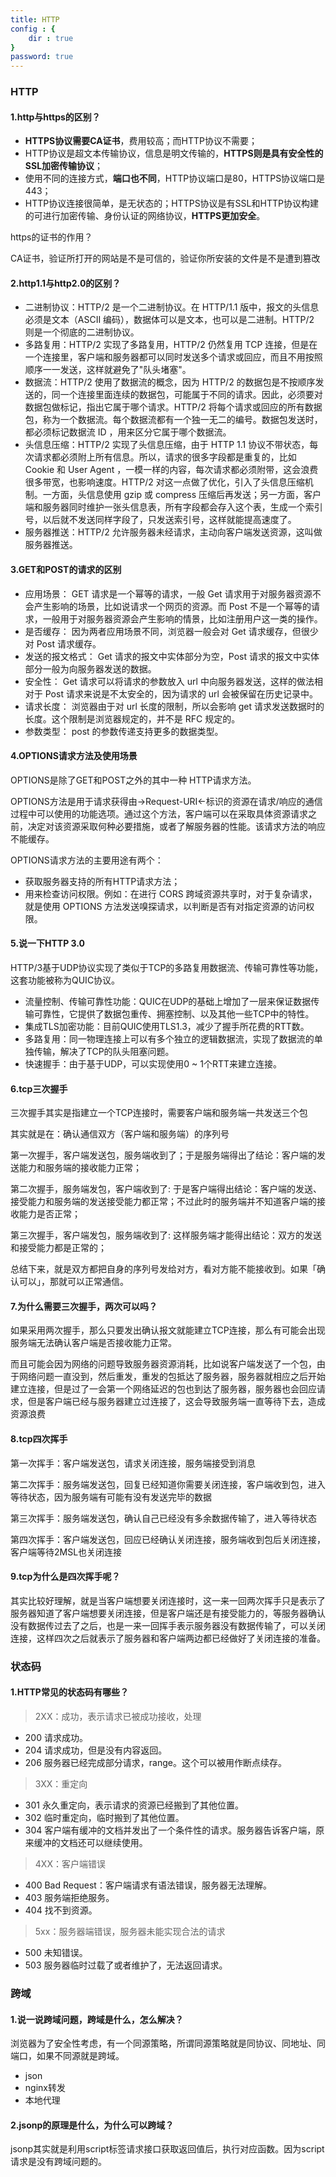 ```yaml
---
title: HTTP
config : {
    dir : true
}
password: true
---
```


### HTTP

#### 1.http与https的区别？

+ <b>HTTPS协议需要CA证书</b>，费用较高；而HTTP协议不需要；
+ HTTP协议是超文本传输协议，信息是明文传输的，<b>HTTPS则是具有安全性的SSL加密传输协议</b>；
+ 使用不同的连接方式，<b>端口也不同</b>，HTTP协议端口是80，HTTPS协议端口是443；
+ HTTP协议连接很简单，是无状态的；HTTPS协议是有SSL和HTTP协议构建的可进行加密传输、身份认证的网络协议，<b>HTTPS更加安全</b>。

https的证书的作用？

CA证书，验证所打开的网站是不是可信的，验证你所安装的文件是不是遭到篡改

#### 2.http1.1与http2.0的区别？

+ 二进制协议：HTTP/2 是一个二进制协议。在 HTTP/1.1 版中，报文的头信息必须是文本（ASCII 编码），数据体可以是文本，也可以是二进制。HTTP/2 则是一个彻底的二进制协议。
+ 多路复用：HTTP/2 实现了多路复用，HTTP/2 仍然复用 TCP 连接，但是在一个连接里，客户端和服务器都可以同时发送多个请求或回应，而且不用按照顺序一一发送，这样就避免了"队头堵塞"。
+ 数据流：HTTP/2 使用了数据流的概念，因为 HTTP/2 的数据包是不按顺序发送的，同一个连接里面连续的数据包，可能属于不同的请求。因此，必须要对数据包做标记，指出它属于哪个请求。HTTP/2 将每个请求或回应的所有数据包，称为一个数据流。每个数据流都有一个独一无二的编号。数据包发送时，都必须标记数据流 ID ，用来区分它属于哪个数据流。
+ 头信息压缩：HTTP/2 实现了头信息压缩，由于 HTTP 1.1 协议不带状态，每次请求都必须附上所有信息。所以，请求的很多字段都是重复的，比如 Cookie 和 User Agent ，一模一样的内容，每次请求都必须附带，这会浪费很多带宽，也影响速度。HTTP/2 对这一点做了优化，引入了头信息压缩机制。一方面，头信息使用 gzip 或 compress 压缩后再发送；另一方面，客户端和服务器同时维护一张头信息表，所有字段都会存入这个表，生成一个索引号，以后就不发送同样字段了，只发送索引号，这样就能提高速度了。
+ 服务器推送：HTTP/2 允许服务器未经请求，主动向客户端发送资源，这叫做服务器推送。

#### 3.GET和POST的请求的区别

+ 应用场景： GET 请求是一个幂等的请求，一般 Get 请求用于对服务器资源不会产生影响的场景，比如说请求一个网页的资源。而 Post 不是一个幂等的请求，一般用于对服务器资源会产生影响的情景，比如注册用户这一类的操作。
+ 是否缓存： 因为两者应用场景不同，浏览器一般会对 Get 请求缓存，但很少对 Post 请求缓存。
+ 发送的报文格式： Get 请求的报文中实体部分为空，Post 请求的报文中实体部分一般为向服务器发送的数据。
+ 安全性： Get 请求可以将请求的参数放入 url 中向服务器发送，这样的做法相对于 Post 请求来说是不太安全的，因为请求的 url 会被保留在历史记录中。
+ 请求长度： 浏览器由于对 url 长度的限制，所以会影响 get 请求发送数据时的长度。这个限制是浏览器规定的，并不是 RFC 规定的。
+ 参数类型： post 的参数传递支持更多的数据类型。

#### 4.OPTIONS请求方法及使用场景

OPTIONS是除了GET和POST之外的其中一种 HTTP请求方法。

OPTIONS方法是用于请求获得由->Request-URI<-标识的资源在请求/响应的通信过程中可以使用的功能选项。通过这个方法，客户端可以在采取具体资源请求之前，决定对该资源采取何种必要措施，或者了解服务器的性能。该请求方法的响应不能缓存。

OPTIONS请求方法的主要用途有两个：

+ 获取服务器支持的所有HTTP请求方法；
+ 用来检查访问权限。例如：在进行 CORS 跨域资源共享时，对于复杂请求，就是使用 OPTIONS 方法发送嗅探请求，以判断是否有对指定资源的访问权限。

#### 5.说一下HTTP 3.0

HTTP/3基于UDP协议实现了类似于TCP的多路复用数据流、传输可靠性等功能，这套功能被称为QUIC协议。

+ 流量控制、传输可靠性功能：QUIC在UDP的基础上增加了一层来保证数据传输可靠性，它提供了数据包重传、拥塞控制、以及其他一些TCP中的特性。
+ 集成TLS加密功能：目前QUIC使用TLS1.3，减少了握手所花费的RTT数。
+ 多路复用：同一物理连接上可以有多个独立的逻辑数据流，实现了数据流的单独传输，解决了TCP的队头阻塞问题。
+ 快速握手：由于基于UDP，可以实现使用0 ~ 1个RTT来建立连接。

#### 6.tcp三次握手

三次握手其实是指建立一个TCP连接时，需要客户端和服务端一共发送三个包

其实就是在：确认通信双方（客户端和服务端）的序列号

第一次握手，客户端发送包，服务端收到了；于是服务端得出了结论：客户端的发送能力和服务端的接收能力正常；

第二次握手，服务端发包，客户端收到了: 于是客户端得出结论：客户端的发送、接受能力和服务端的发送接受能力都正常；不过此时的服务端并不知道客户端的接收能力是否正常；

第三次握手，客户端发包，服务端收到了: 这样服务端才能得出结论：双方的发送和接受能力都是正常的；

总结下来，就是双方都把自身的序列号发给对方，看对方能不能接收到。如果「确认可以」，那就可以正常通信。

#### 7.为什么需要三次握手，两次可以吗？

如果采用两次握手，那么只要发出确认报文就能建立TCP连接，那么有可能会出现服务端无法确认客户端是否接收能力正常。

而且可能会因为网络的问题导致服务器资源消耗，比如说客户端发送了一个包，由于网络问题一直没到，然后重发，重发的包抵达了服务器，服务器就相应之后开始建立连接，但是过了一会第一个网络延迟的包也到达了服务器，服务器也会回应请求，但是客户端已经与服务器建立过连接了，这会导致服务端一直等待下去，造成资源浪费

#### 8.tcp四次挥手

第一次挥手：客户端发送包，请求关闭连接，服务端接受到消息

第二次挥手：服务端发送包，回复已经知道你需要关闭连接，客户端收到包，进入等待状态，因为服务端有可能有没有发送完毕的数据

第三次挥手：服务端发送包，确认自己已经没有多余数据传输了，进入等待状态

第四次挥手：客户端发送包，回应已经确认关闭连接，服务端收到包后关闭连接，客户端等待2MSL也关闭连接

#### 9.tcp为什么是四次挥手呢？

其实比较好理解，就是当客户端想要关闭连接时，这一来一回两次挥手只是表示了服务器知道了客户端想要关闭连接，但是客户端还是有接受能力的，等服务器确认没有数据传过去了之后，也是一来一回挥手表示服务器没有数据传输了，可以关闭连接，这样四次之后就表示了服务器和客户端两边都已经做好了关闭连接的准备。

### 状态码

#### 1.HTTP常见的状态码有哪些？

> 2XX：成功，表示请求已被成功接收，处理

+ 200 请求成功。
+ 204 请求成功，但是没有内容返回。
+ 206 服务器已经完成部分请求，range。这个可以被用作断点续存。

> 3XX：重定向

+ 301 永久重定向，表示请求的资源已经搬到了其他位置。
+ 302 临时重定向，临时搬到了其他位置。
+ 304 客户端有缓冲的文档并发出了一个条件性的请求。服务器告诉客户端，原来缓冲的文档还可以继续使用。

> 4XX：客户端错误

+ 400  Bad Request：客户端请求有语法错误，服务器无法理解。
+ 403 服务端拒绝服务。
+ 404 找不到资源。

> 5xx：服务器端错误，服务器未能实现合法的请求
+ 500 未知错误。
+ 503 服务器临时过载了或者维护了，无法返回请求。
### 跨域

#### 1.说一说跨域问题，跨域是什么，怎么解决？

浏览器为了安全性考虑，有一个同源策略，所谓同源策略就是同协议、同地址、同端口，如果不同源就是跨域。

+ json
+ nginx转发
+ 本地代理

#### 2.jsonp的原理是什么，为什么可以跨域？

jsonp其实就是利用script标签请求接口获取返回值后，执行对应函数。因为script请求是没有跨域问题的。